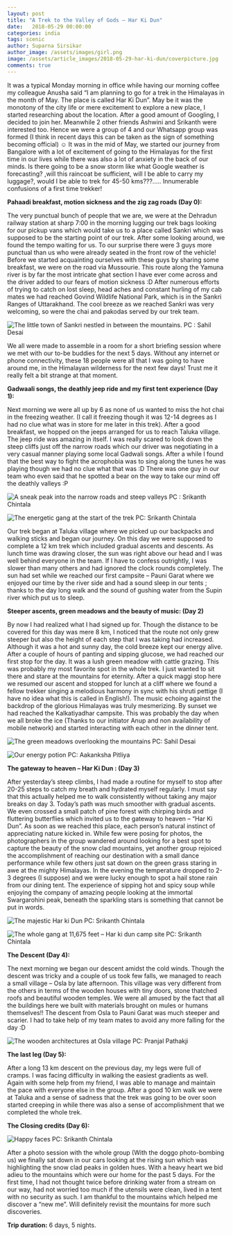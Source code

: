 ```yaml
---
layout: post
title: "A Trek to the Valley of Gods – Har Ki Dun"
date:   2018-05-29 00:00:00
categories: india
tags: scenic
author: Suparna Sirsikar
author_image: /assets/images/girl.png
image: /assets/article_images/2018-05-29-har-ki-dun/coverpicture.jpg
comments: true
---
```


It was a typical Monday morning in office while having our morning coffee my colleague Anusha said “I am planning to go for a trek in the Himalayas in the month of May. The place is called Har Ki Dun”. May be it was the monotony of the city life or mere excitement to explore a new place, I started researching about the location. After a good amount of Googling, I decided to join her. Meanwhile 2 other friends Ashwini and Srikanth were interested too. Hence we were a group of 4 and our Whatsapp group was formed (I think in recent days this can be taken as the sign of something becoming official) ☺ 
It was in the mid of May, we started our journey from Bangalore with a lot of excitement of going to the Himalayas for the first time in our lives while there was also a lot of anxiety in the back of our minds. Is there going to be a snow storm like what Google weather is forecasting? ,will this raincoat be sufficient, will I be able to carry my luggage?, would I be able to trek for 45-50 kms???..... Innumerable confusions of a first time trekker!

<b>Pahaadi breakfast, motion sickness and the zig zag roads  (Day 0):</b>

The very punctual bunch of people that we are, we were at the Dehradun railway station at sharp 7:00 in the morning lugging our trek bags looking for our pickup vans which would take us to a place called Sankri which was supposed to be the starting point of our trek. After some looking around, we found the tempo waiting for us. To our surprise there were 3 guys more punctual than us who were already seated in the front row of the vehicle! Before we started acquainting ourselves with these guys by sharing some breakfast, we were on the road via Mussourie. This route along the Yamuna river is by far the most intricate ghat section I have ever come across and the driver added to our fears of motion sickness :D After numerous efforts of trying to catch on lost sleep, head aches and constant hurling of my cab mates we had reached Govind Wildlife National Park, which is in the Sankri Ranges of Uttarakhand. The cool breeze as we reached Sankri was very welcoming, so were the chai and pakodas served by our trek team.

![The little town of Sankri nestled in between the mountains. PC : Sahil Desai](/assets/article_images/2018-05-29-har-ki-dun/Image1.jpg)

We all were made to assemble in a room for a short briefing session where we met with our to-be buddies for the next 5 days. Without any internet or phone connectivity, these 18 people were all that I was  going to have around me, in the Himalayan wilderness for the next few days! Trust me it really felt a bit strange at that moment.

<b>Gadwaali songs, the deathly jeep ride and my first tent experience (Day 1):</b>

Next morning we were all up by 6 as none of us wanted to miss the hot chai in the freezing weather. (I call it freezing though it was 12-14 degrees as I had no clue what was in store for me later in this trek). After a good breakfast, we hopped on the jeeps arranged for us to reach Taluka village. The jeep ride was amazing in itself. I was really scared to look down the steep cliffs just off the narrow roads which our driver was negotiating in a very casual manner playing some local Gadwali songs. After a while I found that the best way to fight the acrophobia was to sing along the tunes he was playing though we had no clue what that was :D There was one guy in our team who even said that he spotted a bear on the way to take our mind off the deathly valleys :P

![A sneak peak into the narrow roads and steep valleys PC : Srikanth Chintala](/assets/article_images/2018-05-29-har-ki-dun/Image2.jpg)

![The energetic gang at the start of the trek  PC: Srikanth Chintala](/assets/article_images/2018-05-29-har-ki-dun/Image3.jpg)

Our trek began at Taluka village where we picked up our backpacks and walking sticks and began our journey. On this day we were supposed to complete a 12 km trek which included gradual ascents and descents. As lunch time was drawing closer, the sun was right above our head and I was well behind everyone in the team. If I have to confess outrightly, I was slower than many others and had ignored the clock rounds completely. The sun had set while we reached our first campsite – Pauni Garat where we enjoyed our time by the river side and had a sound sleep in our tents ; thanks to the day long walk and the sound of gushing water from the Supin river which put us to sleep.

<b>Steeper ascents, green meadows and the beauty of music: (Day 2)</b>

By now I had realized what I had signed up for. Though the distance to be covered for this day was mere 8 km, I noticed that the route not only grew steeper but also the height of each step that I was taking had increased. Although it was a hot and sunny day, the cold breeze kept our energy alive. After a couple of hours of panting and sipping glucose, we had reached our first stop for the day. It was a lush green meadow with cattle grazing. This was probably my most favorite spot in the whole trek. I just wanted to sit there and stare at the mountains for eternity. After a quick maggi stop here we resumed our ascent and stopped for lunch at a cliff where we found a fellow trekker singing a melodious harmony in sync with his shruti pettige (I have no idea what this is called in English!). The music echoing against the backdrop of the glorious Himalayas was truly mesmerizing. By sunset we had reached the Kalkatiyadhar campsite. This was probably the day when we all broke the ice (Thanks to our initiator Anup and non availability of mobile network) and started interacting with each other in the dinner tent.

![The green meadows overlooking the mountains PC: Sahil Desai](/assets/article_images/2018-05-29-har-ki-dun/Image4.jpg)

![Our energy potion PC: Aakanksha Pitliya](/assets/article_images/2018-05-29-har-ki-dun/Image5.jpg)
 
<b>The gateway to heaven – Har Ki Dun : (Day 3)</b>

After yesterday’s steep climbs, I had made a routine for myself to stop after 20-25 steps to catch my breath and hydrated myself regularly. I must say that this actually helped me to walk consistently without taking any major breaks on day 3. Today’s path was much smoother with gradual ascents. We even crossed a small patch of pine forest with chirping birds and fluttering butterflies which invited us to the gateway to heaven – “Har Ki Dun”. As soon as we reached this place, each person’s natural instinct of appreciating nature kicked in. While few were posing for photos, the photographers in the group wandered around looking for a best spot to capture the beauty of the snow clad mountains, yet another group rejoiced the accomplishment of reaching our destination with a small dance performance while few others just sat down on the green grass staring in awe at the mighty Himalayas. In the evening the temperature dropped to 2-3 degrees (I suppose) and we were lucky enough to spot a hail stone rain from our dining tent. The experience of sipping hot and spicy soup while enjoying the company of amazing people looking at the immortal Swargarohini peak, beneath the sparkling stars is something that cannot be put in words. 

![The majestic Har ki Dun PC: Srikanth Chintala](/assets/article_images/2018-05-29-har-ki-dun/Image6.jpg)

![The whole gang at 11,675 feet – Har ki dun camp site PC: Srikanth Chintala](/assets/article_images/2018-05-29-har-ki-dun/Image7.jpg)

<b>The Descent (Day 4):</b>

The next morning we began our descent amidst the cold winds. Though the descent was tricky and a couple of us took few falls, we managed to reach a small village – Osla by late afternoon. This village was very different from the others in terms of the wooden houses with tiny doors, stone thatched roofs and beautiful wooden temples. We were all amused by the fact that all the buildings here we built with materials brought on mules or humans themselves!! The descent from Osla to Pauni Garat was much steeper and scarier. I had to take help of my team mates to avoid any more falling for the day :D

![The wooden architectures at Osla village PC: Pranjal Pathakji](/assets/article_images/2018-05-29-har-ki-dun/Image8.jpg)
 
<b>The last leg (Day 5):</b>

After a long 13 km descent on the previous day, my legs were full of cramps. I was facing difficulty in walking the easiest gradients as well. Again with some help from my friend, I was able to manage and maintain the pace with everyone else in the group. After a good 10 km walk we were at Taluka and a sense of sadness that the trek was going to be over soon started creeping in while there was also a sense of accomplishment that we completed the whole trek.

<b>The Closing credits (Day 6):</b>

![Happy faces PC: Srikanth Chintala](/assets/article_images/2018-05-29-har-ki-dun/Image9.jpg)

After a photo session with the whole group (With the doggo  photo-bombing us) we finally sat down in our cars looking at the rising sun which was highlighting the snow clad peaks in golden hues. With a heavy heart we bid adieu to the mountains which were our home for the past 5 days. 
For the first time, I had not thought twice before drinking water from a stream on our way, had not worried too much if the utensils were clean, lived in a tent with no security as such. I am thankful to the mountains which helped me discover a “new me”. Will definitely revisit the mountains for more such discoveries.


**Trip duration:**  6 days, 5 nights.  
